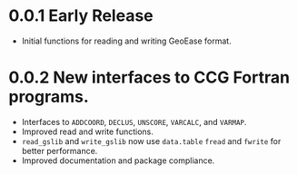 # 0.0.1 Early Release

* Initial functions for reading and writing GeoEase format.

# 0.0.2 New interfaces to CCG Fortran programs.

* Interfaces to `ADDCOORD`, `DECLUS`, `UNSCORE`, `VARCALC`, and `VARMAP`.
* Improved read and write functions.
* `read_gslib` and `write_gslib` now use `data.table` `fread` and `fwrite` for better performance.
* Improved documentation and package compliance.

